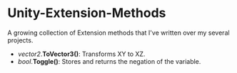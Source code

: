 # Unity-Extension-Methods
A growing collection of Extension methods that I've written over my several projects. 

- *vector2*.**ToVector3()**: Transforms XY to XZ.
- *bool*.**Toggle()**: Stores and returns the negation of the variable. 
